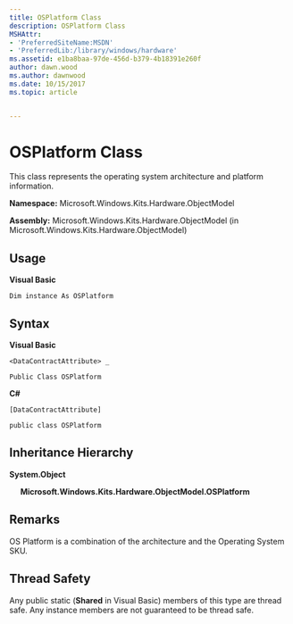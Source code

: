 ```yaml
---
title: OSPlatform Class
description: OSPlatform Class
MSHAttr:
- 'PreferredSiteName:MSDN'
- 'PreferredLib:/library/windows/hardware'
ms.assetid: e1ba8baa-97de-456d-b379-4b18391e260f
author: dawn.wood
ms.author: dawnwood
ms.date: 10/15/2017
ms.topic: article


---
```


# OSPlatform Class


This class represents the operating system architecture and platform information.

**Namespace:** Microsoft.Windows.Kits.Hardware.ObjectModel

**Assembly:** Microsoft.Windows.Kits.Hardware.ObjectModel (in Microsoft.Windows.Kits.Hardware.ObjectModel)

## <span id="Usage"></span><span id="usage"></span><span id="USAGE"></span>Usage


**Visual Basic**

`Dim instance As OSPlatform`

## <span id="Syntax"></span><span id="syntax"></span><span id="SYNTAX"></span>Syntax


**Visual Basic**

`<DataContractAttribute> _`

`Public Class OSPlatform`

**C#**

`[DataContractAttribute]`

`public class OSPlatform`

## <span id="Inheritance_Hierarchy"></span><span id="inheritance_hierarchy"></span><span id="INHERITANCE_HIERARCHY"></span>Inheritance Hierarchy


**System.Object**

     **Microsoft.Windows.Kits.Hardware.ObjectModel.OSPlatform**

## <span id="Remarks"></span><span id="remarks"></span><span id="REMARKS"></span>Remarks


OS Platform is a combination of the architecture and the Operating System SKU.

## <span id="Thread_Safety"></span><span id="thread_safety"></span><span id="THREAD_SAFETY"></span>Thread Safety


Any public static (**Shared** in Visual Basic) members of this type are thread safe. Any instance members are not guaranteed to be thread safe.

 

 






